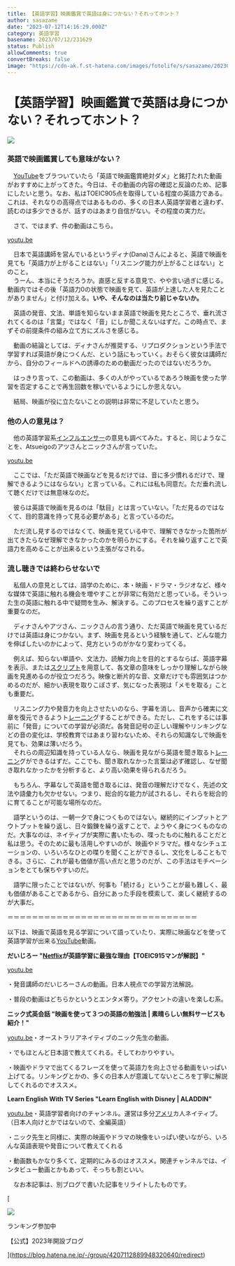 ```yaml
---
title: 【英語学習】映画鑑賞で英語は身につかない？それってホント？
author: sasazame
date: "2023-07-12T14:16:29.000Z"
category: 英語学習
basename: 2023/07/12/231629
status: Publish
allowComments: true
convertBreaks: false
image: "https://cdn-ak.f.st-hatena.com/images/fotolife/s/sasazame/20230712/20230712224802.png"
---
```

# 【英語学習】映画鑑賞で英語は身につかない？それってホント？

![](https://cdn-ak.f.st-hatena.com/images/fotolife/s/sasazame/20230712/20230712224802.png)

<!-- Extended Body -->

### 英語で映画鑑賞しても意味がない？

　[YouTube](https://d.hatena.ne.jp/keyword/YouTube)をブラついていたら「英語で映画鑑賞絶対ダメ」と銘打たれた動画がおすすめに上がってきた。今日は、その動画の内容の確認と反論のため、記事にしたいと思う。なお、私はTOEIC905点を取得している程度の英語力である。これは、それなりの高得点ではあるものの、多くの日本人英語学習者と違わず、読むのは多少できるが、話すのはあまり自信がない。その程度の実力だ。

  
　さて、ではまず、件の動画はこちら。

[youtu.be](https://youtu.be/myjZXbO5VUQ)

　日本で英語講師を営んでいるというディナ(Dana)さんによると、英語で映画を見ても「英語力が上がることはない」「リスニング能力が上がることはない」とのこと。  
　うーん、本当にそうだろうか。直感と反する意見で、やや言い過ぎに感じる。動画内ではその後「英語力0の状態で映画を見て、英語が上達した人を見たことがありません」と付け加える。**いや、そんなのは当たり前じゃないか。**

　英語の発音、文法、単語を知らないまま英語で映画を見たところで、垂れ流されてくるのは「言葉」ではなく「音」にしか聞こえないはずだ。この時点で、まずその前提条件の組み立て方にズルさを感じる。

　動画の結論としては、ディナさんが推奨する、リプロダクションという手法で学習すれば英語が身につくんだ、という話にもっていく。おそらく彼女は講師だから、自分のフィールドへの誘導のための動画だったのではないだろうか。

　はっきり言って、この動画は、多くの人がやっているであろう映画を使った学習を否定することで再生回数を稼いでいるようにしか思えない。

　結局、映画が役に立たないことの説明は非常に不足していたと思う。

### 他の人の意見は？

　他の英語学習系[インフルエンサー](https://d.hatena.ne.jp/keyword/%A5%A4%A5%F3%A5%D5%A5%EB%A5%A8%A5%F3%A5%B5%A1%BC)の意見も調べてみた。すると、同じようなことを、Atsueigoのアツさんとニックさんが言っていた。

[youtu.be](https://youtu.be/xQ2tMURWifw)

　ここでは、「ただ英語で映画などを見るだけでは、音に多少慣れるだけで、理解できるようにはならない」と言っている。これには私も同意だ。ただ垂れ流して聴くだけでは無意味なのだ。

　彼らは英語で映画を見るのは「駄目」とは言っていない。「ただ見るのではなくて、目的意識を持って見る必要がある」と言っているのだ。

　ただ流し見するのではなくて、映画を見ている中で、理解できなかった箇所が出てきたらなぜ理解できなかったのかを明らかにする。それを繰り返すことで英語力を高めることが出来るという主張がなされる。

### 流し聴きでは終わらせないで

　私個人の意見としては、語学のために、本・映画・ドラマ・ラジオなど、様々な媒体で英語に触れる機会を増やすことが非常に有効だと思っている。そういった生の英語に触れる中で疑問を生み、解決する。このプロセスを繰り返すことが重要なのだ。

　ディナさんやアツさん、ニックさんの言う通り、ただ英語で映画を見ているだけでは英語は身につかない。まず、映画を見るという経験を通して、どんな能力を伸ばしたいのかによって、見方というのがかなり変わってくる。

　例えば、知らない単語や、文法力、読解力向上を目的とするならば、英語字幕を表示、または[スクリプト](https://d.hatena.ne.jp/keyword/%A5%B9%A5%AF%A5%EA%A5%D7%A5%C8)を用意して、各文章の意味をしっかり理解しながら映画を見進めるのが役立つだろう。映像と断片的な音、文章だけでも雰囲気はつかめるのだが、細かい表現を取りこぼさず、気になった表現は「メモを取る」ことも重要だ。

　リスニング力や発音力を向上させたいのなら、字幕を消し、音声から確実に文章を復元できるようト[レーニン](https://d.hatena.ne.jp/keyword/%A5%EC%A1%BC%A5%CB%A5%F3)グすることができる。ただし、これをするには事前に「発音」についての学習が必須だ。各発音記号の正しい理解やリンキングなどの音の変化は、学校教育ではあまり習わないため、それらの知識なしで映画を見ても、効果は薄いだろう。  
　それらの周辺知識を持っている人なら、映画を見ながら英語を聞き取るト[レーニン](https://d.hatena.ne.jp/keyword/%A5%EC%A1%BC%A5%CB%A5%F3)グができるはずだ。ここでも、聞き取れなかった言葉は必ず確認し、なぜ聞き取れなかったかを分析すると、より高い効果を得られるだろう。

　もちろん、字幕なしで英語を聞き取るには、発音の理解だけでなく、先述の文法や語彙力も欠かせない。つまり、総合的な能力が試されるし、それらを総合的に育てることが可能な場所なのだ。

　語学というのは、一朝一夕で身につくものではない。継続的にインプットとアウトプットを繰り返し、日々鍛錬を繰り返すことで、ようやく身につくものなのだ。大事なのは、ネイティブが実際に書いたもの、喋ったものに触れることだと私は思う。そのために最も活用しやすいのが、映画やドラマだ。様々なシチュエーションの、いろいろなひとの喋りを聞くことができるし、文化をしることもできる。さらに、これが最も価値が高い点だと思うのだが、この手法はモチベーションをとても保ちやすいのだ。

　語学に限ったことではないが、何事も「続ける」ということが最も難しく、最も価値があることであるから、自分にあった手段を模索して、楽しく継続するのが大事だ。

＝＝＝＝＝＝＝＝＝＝＝＝＝＝＝＝＝＝＝＝＝＝＝＝＝＝＝＝＝＝＝

以下は、映画で英語を見る学習について語っていたり、実際に映画などを使って英語学習が出来る[YouTube](https://d.hatena.ne.jp/keyword/YouTube)動画。

**だいじろー "[Netflix](https://d.hatena.ne.jp/keyword/Netflix)が英語学習に最強な理由【TOEIC915マンが解説】"**

[youtu.be](https://youtu.be/rP_vrDfRkjA)

・発音講師のだいじろーさんの動画。日本人視点での学習方法解説。

・普段の動画はどちらかというとエンタメ寄り。アクセントの違いを楽しむ系。

**ニック式英会話 "映画を使って３つの英語の勉強法 | 素晴らしい無料サービスも紹介！"**

[youtu.be](https://youtu.be/sbgon8CseJk)・オーストラリアネイティブのニック先生の動画。

・でもほとんど日本語で教えてくれる。そしてわかりやすい。

・映画やドラマで出てくるフレーズを使って英語力を向上させる動画をいっぱい上げてる。リンキングとかの、多くの日本人が意識してないところを丁寧に解説してくれるのでオススメ。

**Learn English With TV Series "Learn English with Disney | ALADDIN"**

[youtu.be](https://youtu.be/MQ2lPCpVEac)・英語学習者向けのチャンネル。運営は多分[アメリ](https://d.hatena.ne.jp/keyword/%A5%A2%A5%E1%A5%EA)カ人ネイティブ。（日本人向けとかではないので、全編英語）

・ニック先生と同様に、実際の映画やドラマの映像をいっぱい使いながら、いろんな英語表現や発音について教えてくれる

・動画数もかなり多くて、定期的にみるのはオススメ。関連チャンネルでは、インタビュー動画とかもあって、そっちも割といい。

　なお本記事は、別ブログで書いた記事をリライトしたものです。

[

![](https://cdn.image.st-hatena.com/image/square/faa1264c227008e8b759458790977cdaf6601b23/backend=imagemagick;height=80;version=1;width=80/https%3A%2F%2Fcdn.user.blog.st-hatena.com%2Fcircle_image%2F62150696%2F1672022764175731)

ランキング参加中

【公式】2023年開設ブログ



](https://blog.hatena.ne.jp/-/group/4207112889948320640/redirect)